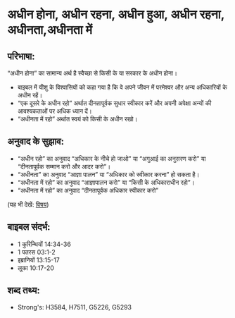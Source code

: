 # अधीन होना, अधीन रहना, अधीन हुआ, अधीन रहना, अधीनता,अधीनता में #

## परिभाषा: ##

“अधीन होना” का सामान्य अर्थ है स्वैच्छा से किसी के या सरकार के अधीन होना।

* बाइबल में यीशु के विश्वासियों को कहा गया है कि वे अपने जीवन में परमेश्वर और अन्य अधिकारियों के अधीन रहें।
* “एक दूसरे के अधीन रहो” अर्थात दीनतापूर्वक सुधार स्वीकार करें और अपनी अपेक्षा अन्यों की आवश्यकताओं पर अधिक ध्यान दें।
* “अधीनता में रहो” अर्थात स्वयं को किसी के अधीन रखो।

## अनुवाद  के सुझाव: ##

* “अधीन रहो” का अनुवाद “अधिकार के नीचे हो जाओ” या “अगुआई का अनुसरण करो” या “दीनतापूर्वक सम्मान करो और आदर करो”।
* “अधीनता” का अनुवाद “आज्ञा पालन” या “अधिकार को स्वीकार करना” हो सकता है।
* “अधीनता में रहो” का अनुवाद “आज्ञापालन करो” या “किसी के अधिकाराधीन रहो”।
* “अधीनता में रहो” का अनुवाद “दीनतापूर्वक अधिकार स्वीकार करो”

(यह भी देखें: [विषय](../subject.md))

## बाइबल संदर्भ: ##

* 1 कुरिन्थियों 14:34-36
* 1 पतरस 03:1-2
* इब्रानियों 13:15-17
* लूका 10:17-20

## शब्द तथ्य: ##

* Strong's: H3584, H7511, G5226, G5293
